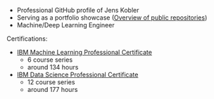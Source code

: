- Professional GitHub profile of Jens Kobler
- Serving as a portfolio showcase ([Overview of public repositories](https://github.com/jenskobler/Overview_Public))
- Machine/Deep Learning Engineer

Certifications:

- [IBM Machine Learning Professional Certificate](https://www.coursera.org/professional-certificates/ibm-machine-learning)
  - 6 course series
  - around 134 hours
- [IBM Data Science Professional Certificate](https://www.coursera.org/professional-certificates/ibm-data-science)
  - 12 course series
  - around 177 hours 

<!---
jenskobler/jenskobler is a ✨ special ✨ repository because its `README.md` (this file) appears on your GitHub profile.
You can click the Preview link to take a look at your changes.
--->
